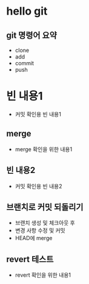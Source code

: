 # hello git

## git 명령어 요약

- clone
- add
- commit
- push

# 빈 내용1

- 커밋 확인용 빈 내용1


## merge

- merge 확인을 위한 내용1

## 빈 내용2

- 커밋 확인용 빈 내용2

## 브랜치로 커밋 되돌리기

- 브랜치 생성 및 체크아웃 후
- 변경 사항 수정 및 커밋
- HEAD에 merge

## revert 테스트

- revert 확인을 위한 내용1

